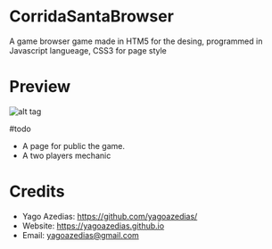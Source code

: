 # CorridaSantaBrowser
A game browser game made in HTM5 for the desing, programmed in Javascript langueage, CSS3 for page style

# Preview

![alt tag](http://imgur.com/oKnQ8mI.jpg)

#todo
- A page for public the game.
- A two players mechanic

# Credits
- Yago Azedias: https://github.com/yagoazedias/
- Website: https://yagoazedias.github.io
- Email: yagoazedias@gmail.com
